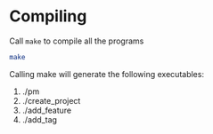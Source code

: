 # Compiling

Call `make` to compile all the programs

```bash
make
```

Calling make will generate the following executables:
1. ./pm
2. ./create_project
3. ./add_feature
4. ./add_tag
